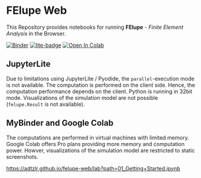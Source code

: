 # FElupe Web
This Repository provides notebooks for running **FElupe** - *Finite Element Analysis* in the Browser. 

[![Binder](https://mybinder.org/badge_logo.svg)](https://mybinder.org/v2/gh/adtzlr/felupe/main?labpath=notebooks%2Fmybinder%2F01_Getting%20Started.ipynb) [![lite-badge](https://jupyterlite.rtfd.io/en/latest/_static/badge.svg)](https://adtzlr.github.io/felupe-web/lab?path=01_Getting+Started.ipynb) <a target="_blank" href="https://colab.research.google.com/github/adtzlr/felupe-web/blob/main/notebooks/colab/01_Getting%20Started.ipynb"><img src="https://colab.research.google.com/assets/colab-badge.svg" alt="Open In Colab"/></a>

## JupyterLite
Due to limitations using JupyterLite / Pyodide, the `parallel`-execution mode is not available. The computation is performed on the client side. Hence, the computation performance depends on the client. Python is running in 32bit mode. Visualizations of the simulation model are not possible (`felupe.Result` is not available).

## MyBinder and Google Colab
The computations are performed in virtual machines with limited memory. Google Colab offers Pro plans providing more memory and computation power. Howver, visualizations of the simulation model are restricted to static screenshots.

https://adtzlr.github.io/felupe-web/lab?path=01_Getting+Started.ipynb
